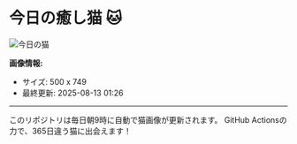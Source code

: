 # 今日の癒し猫 🐱

![今日の猫](https://cdn2.thecatapi.com/images/MTgyMTY5Nw.jpg)

**画像情報:**
- サイズ: 500 x 749
- 最終更新: 2025-08-13 01:26

---

このリポジトリは毎日朝9時に自動で猫画像が更新されます。
GitHub Actionsの力で、365日違う猫に出会えます！
